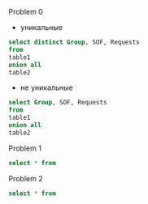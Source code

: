 Problem 0

* уникальные
```sql
select distinct Group, SOF, Requests
from 
table1
union all 
table2
```

* не уникальные
```sql
select Group, SOF, Requests
from 
table1
union all 
table2
```



Problem 1
```sql
select * from
```

Problem 2
```sql
select * from
```
